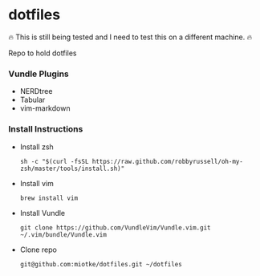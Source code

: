 # dotfiles

🔥 This is still being tested and I need to test this on a different machine. 🔥

Repo to hold dotfiles 

### Vundle Plugins
* NERDtree
* Tabular
* vim-markdown

### Install Instructions
* Install zsh

	`sh -c "$(curl -fsSL https://raw.github.com/robbyrussell/oh-my-zsh/master/tools/install.sh)"`

* Install vim

	`brew install vim`

* Install Vundle

	`git clone https://github.com/VundleVim/Vundle.vim.git ~/.vim/bundle/Vundle.vim`

* Clone repo

	`git@github.com:miotke/dotfiles.git ~/dotfiles`
